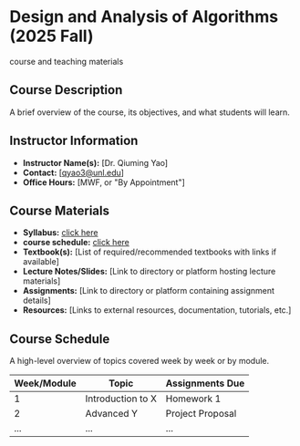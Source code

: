 # Design and Analysis of Algorithms (2025 Fall)
course and teaching materials

## Course Description
A brief overview of the course, its objectives, and what students will learn.

## Instructor Information
- **Instructor Name(s):** [Dr. Qiuming Yao]
- **Contact:** [qyao3@unl.edu]
- **Office Hours:** [MWF, or "By Appointment"]

## Course Materials
- **Syllabus:** [click here](https://github.com/yao-laboratory/Design_and_Analysis_of_Algorithms/blob/main/Materials/module0/CSCE_423_823_Syllabus_2025_Fall.pdf)
- **course schedule:** [click here](https://drive.google.com/file/d/1jayEzLyvUvNLSK6uD5ApYubip_wpMMki/view?usp=drive_link)
- **Textbook(s):** [List of required/recommended textbooks with links if available]
- **Lecture Notes/Slides:** [Link to directory or platform hosting lecture materials]
- **Assignments:** [Link to directory or platform containing assignment details]
- **Resources:** [Links to external resources, documentation, tutorials, etc.]

## Course Schedule
A high-level overview of topics covered week by week or by module.

| Week/Module | Topic | Assignments Due |
|---|---|---|
| 1 | Introduction to X | Homework 1 |
| 2 | Advanced Y | Project Proposal |
| ... | ... | ... |
